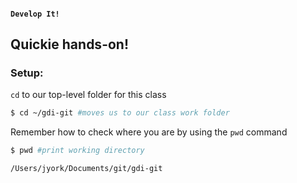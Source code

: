 #### `Develop It!`
##  Quickie hands-on!

### Setup:

`cd` to our top-level folder for this class

```bash
$ cd ~/gdi-git #moves us to our class work folder
```

Remember how to check where you are by using the `pwd` command

```bash
$ pwd #print working directory
```

```bash
/Users/jyork/Documents/git/gdi-git
```